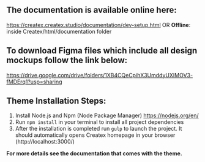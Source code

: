 ## The documentation is available online here:
https://createx.createx.studio/documentation/dev-setup.html
OR
**Offline**: inside Createx/html/documentation folder

## To download Figma files which include all design mockups follow the link below:
https://drive.google.com/drive/folders/1XB4CQeCpihX3UmddyUXIMOV3-fMDErq1?usp=sharing

## Theme Installation Steps:
1. Install Node.js and Npm (Node Package Manager)
https://nodejs.org/en/
2. Run `npm install` in your terminal to install all project dependencies
3. After the installation is completed run `gulp` to launch the project. It should automatically opens Createx homepage in your browser (http://localhost:3000/)

**For more details see the documentation that comes with the theme.**
